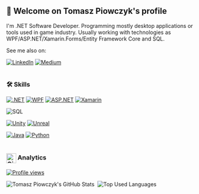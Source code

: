 ## 👋 Welcome on Tomasz Piowczyk's profile 

I'm .NET Software Developer. Programming mostly desktop applications or tools used in game industry. Usually working with technologies as WPF/ASP.NET/Xamarin.Forms/Entity Framework Core and SQL.

See me also on:

[![LinkedIn](https://img.shields.io/badge/LinkedIn-0077B5?style=for-the-badge&logo=linkedin&logoColor=white)](https://www.linkedin.com/in/tomasz-piowczyk/)
[![Medium](https://img.shields.io/badge/Medium-12100E?style=for-the-badge&logo=medium&logoColor=white)](https://medium.com/@tomasz.piowczyk/)

#

### 🛠️ Skills

[![.NET](https://img.shields.io/badge/.NET-512BD4?style=for-the-badge&logoColor=white)](https://docs.microsoft.com/en-us/dotnet/)
[![WPF](https://img.shields.io/badge/WPF-512BD4?style=for-the-badge&logoColor=white)](https://docs.microsoft.com/en-us/visualstudio/designers/getting-started-with-wpf)
[![ASP.NET](https://img.shields.io/badge/ASP.NET-512BD4?style=for-the-badge&logoColor=white)](https://dotnet.microsoft.com/apps/aspnet)
[![Xamarin](https://img.shields.io/badge/Xamarin-3498DB?style=for-the-badge&logo=xamarin&logoColor=white)](https://docs.microsoft.com/en-us/xamarin/get-started/what-is-xamarin)

![SQL](https://img.shields.io/badge/SQL-00758F?style=for-the-badge&logoColor=white)

[![Unity](https://img.shields.io/badge/Unity-100000?style=for-the-badge&logo=unity&logoColor=white)](https://unity.com/)
[![Unreal](https://img.shields.io/badge/-Unreal%20Engine-313131?style=for-the-badge&logo=unreal-engine&logoColor=white)](https://www.unrealengine.com/en-US/)

[![Java](https://img.shields.io/badge/Java-ED8B00?style=for-the-badge&logo=java&logoColor=white)](https://www.java.com/)
[![Python](https://img.shields.io/badge/Python-3776AB?style=for-the-badge&logo=python&logoColor=white)](https://www.python.org/)

#

### [<img width="26px" src="https://res.cloudinary.com/anuraghazra/image/upload/v1594908242/logo_ccswme.svg" align="center" alt="GitHub Readme Stats" />](https://github.com/anuraghazra/github-readme-stats) Analytics

[![Profile views](https://visitor-badge.laobi.icu/badge?page_id=prastiwar.prastiwar&title=Profile+views)](https://github.com/Prastiwar/)

<img src="https://github-readme-stats.vercel.app/api?username=prastiwar&show_icons=true&hide_border=true&count_private=true&theme=nord" alt="Tomasz Piowczyk's GitHub Stats">&nbsp;
![Top Used Languages](https://github-readme-stats.vercel.app/api/top-langs/?username=prastiwar&hide_border=true&hide=hlsl,shaderlab&layout=compact&theme=nord)
